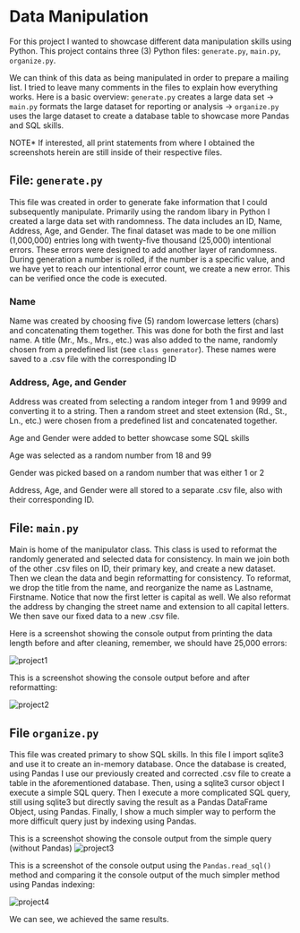 # Data Manipulation
For this project I wanted to showcase different data manipulation skills using Python.
This project contains three (3) Python files: `generate.py`, `main.py`, `organize.py`.

We can think of this data as being manipulated in order to prepare a mailing list.
I tried to leave many comments in the files to explain how everything works. Here is a basic overview:
`generate.py` creates a large data set -> `main.py` formats the large dataset for reporting or analysis -> `organize.py` uses the large dataset to create a database table to showcase more Pandas and SQL skills.

NOTE* If interested, all print statements from where I obtained the screenshots herein are still inside of their respective files.

## File: `generate.py`
This file was created in order to generate fake information that I could subsequently manipulate.
Primarily using the random libary in Python I created a large data set with randomness. The data
includes an ID, Name, Address, Age, and Gender. The final dataset was made to be one million (1,000,000) entries long with twenty-five thousand (25,000) 
intentional errors. These errors were designed to add another layer of randomness. During generation a number is rolled, if the number is a specific value,
and we have yet to reach our intentional error count, we create a new error. This can be verified once the code is executed.

### Name
Name was created by choosing five (5) random lowercase letters (chars) and concatenating them together. This was done for both
the first and last name. A title (Mr., Ms., Mrs., etc.) was also added to the name, randomly chosen from a predefined list (see `class generator`).
These names were saved to a .csv file with the corresponding ID

### Address, Age, and Gender
Address was created from selecting a random integer from 1 and 9999 and converting it to a string. Then a random street and steet extension (Rd., St., Ln., etc.) were chosen
from a predefined list and concatenated together.

Age and Gender were added to better showcase some SQL skills

Age was selected as a random number from 18 and 99

Gender was picked based on a random number that was either 1 or 2

Address, Age, and Gender were all stored to a separate .csv file, also with their corresponding ID.

## File: `main.py`
Main is home of the manipulator class. This class is used to reformat the randomly generated and selected data for consistency. In main we join both of the other
.csv files on ID, their primary key, and create a new dataset. Then we clean the data and begin reformatting for consistency. To reformat, we drop the title from the name, and reorganize the name as Lastname, Firstname.
Notice that now the first letter is capital as well. We also reformat the address by changing the street name and extension to all capital letters. We then save our fixed data to a new .csv file.

Here is a screenshot showing the console output from printing the data length before and after cleaning, remember, we should have 25,000 errors:

![project1](https://github.com/MooreNick/ExampleDataManipulation/assets/123336257/fbd2cda7-8606-4171-8deb-de70931e96db)

This is a screenshot showing the console output before and after reformatting:

![project2](https://github.com/MooreNick/ExampleDataManipulation/assets/123336257/afd22dfc-6c8a-46bf-b6c8-25d061881560)


## File `organize.py`
This file was created primary to show SQL skills. In this file I import sqlite3 and use it to create an in-memory database. Once the database is created, using Pandas I use our previously created and
corrected .csv file to create a table in the aforementioned database. Then, using a sqlite3 cursor object I execute a simple SQL query. Then I execute a more complicated SQL query, still using sqlite3 but
directly saving the result as a Pandas DataFrame Object, using Pandas. Finally, I show a much simpler way to perform the more difficult query just by indexing using Pandas.

This is a screenshot showing the console output from the simple query (without Pandas)
![project3](https://github.com/MooreNick/ExampleDataManipulation/assets/123336257/59fd16b9-c14f-45c2-8f35-9044b0e55f97)

This is a screenshot of the console output using the `Pandas.read_sql()` method and comparing it the console output of the much simpler method using Pandas indexing:

![project4](https://github.com/MooreNick/ExampleDataManipulation/assets/123336257/54ee29f0-b9df-4eb3-b0f7-8cae410539b7)

We can see, we achieved the same results.
